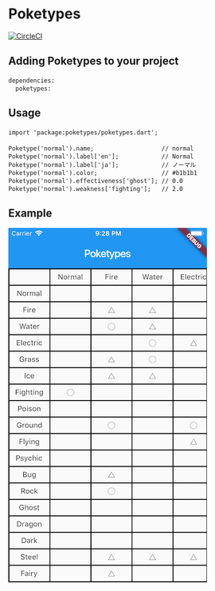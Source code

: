 # Poketypes

[![CircleCI](https://circleci.com/gh/tnantoka/poketypes.svg?style=svg)](https://circleci.com/gh/tnantoka/poketypes)

## Adding Poketypes to your project

```
dependencies:
  poketypes:
```

## Usage

```
import 'package:poketypes/poketypes.dart';

Poketype('normal').name;                   // normal
Poketype('normal').label['en'];            // Normal
Poketype('normal').label['ja'];            // ノーマル
Poketype('normal').color;                  // #b1b1b1
Poketype('normal').effectiveness['ghost']; // 0.0
Poketype('normal').weakness['fighting'];   // 2.0
```

## Example

![](example.png)
